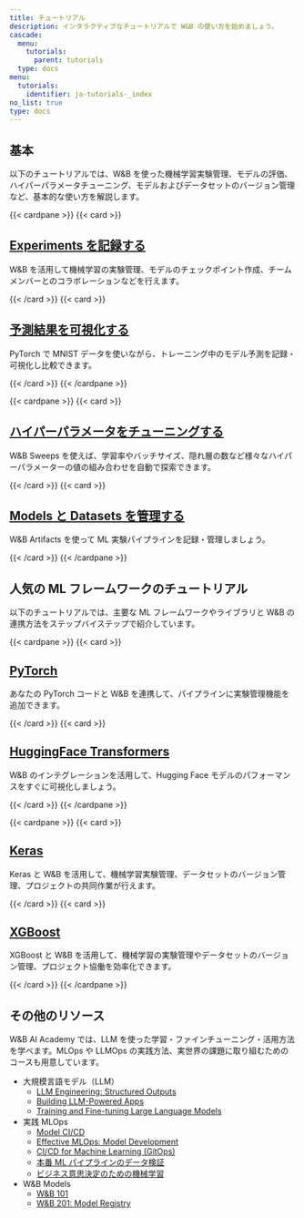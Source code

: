 ```yaml
---
title: チュートリアル
description: インタラクティブなチュートリアルで W&B の使い方を始めましょう。
cascade:
  menu:
    tutorials:
      parent: tutorials
  type: docs
menu:
  tutorials:
    identifier: ja-tutorials-_index
no_list: true
type: docs
---
```


## 基本

以下のチュートリアルでは、W&B を使った機械学習実験管理、モデルの評価、ハイパーパラメータチューニング、モデルおよびデータセットのバージョン管理など、基本的な使い方を解説します。

{{< cardpane >}}
  {{< card >}}
    <a href="/tutorials/experiments/">
      <h2 className="card-title">Experiments を記録する</h2>
    </a>
    <p className="card-content">W&B を活用して機械学習の実験管理、モデルのチェックポイント作成、チームメンバーとのコラボレーションなどを行えます。</p>
  {{< /card >}}
  {{< card >}}
    <a href="/tutorials/tables/">
      <h2 className="card-title">予測結果を可視化する</h2>
    </a>
    <p className="card-content">PyTorch で MNIST データを使いながら、トレーニング中のモデル予測を記録・可視化し比較できます。</p>
  {{< /card >}}
{{< /cardpane >}}

{{< cardpane >}}
  {{< card >}}
    <a href="/tutorials/sweeps/">
      <h2 className="card-title">ハイパーパラメータをチューニングする</h2>
    </a>
    <p className="card-content">W&B Sweeps を使えば、学習率やバッチサイズ、隠れ層の数など様々なハイパーパラメーターの値の組み合わせを自動で探索できます。</p>
  {{< /card >}}
  {{< card >}}
    <a href="/tutorials/artifacts/">
      <h2 className="card-title">Models と Datasets を管理する</h2>
    </a>
    <p className="card-content">W&B Artifacts を使って ML 実験パイプラインを記録・管理しましょう。</p>
  {{< /card >}}
{{< /cardpane >}}


## 人気の ML フレームワークのチュートリアル

以下のチュートリアルでは、主要な ML フレームワークやライブラリと W&B の連携方法をステップバイステップで紹介しています。

{{< cardpane >}}
  {{< card >}}
    <a href="/tutorials/pytorch">
      <h2 className="card-title">PyTorch</h2>
    </a>
    <p className="card-content">あなたの PyTorch コードと W&B を連携して、パイプラインに実験管理機能を追加できます。</p>
  {{< /card >}}
  {{< card >}}
    <a href="/tutorials/huggingface">
      <h2 className="card-title">HuggingFace Transformers</h2>
    </a>
    <p className="card-content">W&B のインテグレーションを活用して、Hugging Face モデルのパフォーマンスをすぐに可視化しましょう。</p>
  {{< /card >}}
{{< /cardpane >}}

{{< cardpane >}}
  {{< card >}}
    <a href="/tutorials/tensorflow">
      <h2 className="card-title">Keras</h2>
    </a>
    <p className="card-content">Keras と W&B を活用して、機械学習実験管理、データセットのバージョン管理、プロジェクトの共同作業が行えます。</p>
  {{< /card >}}
  {{< card >}}
    <a href="/tutorials/xgboost_sweeps/">
      <h2 className="card-title">XGBoost</h2>
    </a>
    <p className="card-content">XGBoost と W&B を活用して、機械学習の実験管理やデータセットのバージョン管理、プロジェクト協働を効率化できます。</p>
  {{< /card >}}
{{< /cardpane >}}

## その他のリソース

W&B AI Academy では、LLM を使った学習・ファインチューニング・活用方法を学べます。MLOps や LLMOps の実践方法、実世界の課題に取り組むためのコースも用意しています。

- 大規模言語モデル（LLM）
    - [LLM Engineering: Structured Outputs](https://www.wandb.courses/courses/steering-language-models?utm_source=wandb_docs&utm_medium=code&utm_campaign=tutorials)
    - [Building LLM-Powered Apps](https://www.wandb.courses/courses/building-llm-powered-apps?utm_source=wandb_docs&utm_medium=code&utm_campaign=tutorials)
    - [Training and Fine-tuning Large Language Models](https://www.wandb.courses/courses/training-fine-tuning-LLMs?utm_source=wandb_docs&utm_medium=code&utm_campaign=tutorials)
- 実践 MLOps
    - [Model CI/CD](https://www.wandb.courses/courses/enterprise-model-management?utm_source=wandb_docs&utm_medium=code&utm_campaign=tutorials)
    - [Effective MLOps: Model Development](https://www.wandb.courses/courses/effective-mlops-model-development?utm_source=wandb_docs&utm_medium=code&utm_campaign=tutorials)
    - [CI/CD for Machine Learning (GitOps)](https://www.wandb.courses/courses/ci-cd-for-machine-learning?utm_source=wandb_docs&utm_medium=code&utm_campaign=tutorials)
    - [本番 ML パイプラインのデータ検証](https://www.wandb.courses/courses/data-validation-for-machine-learning?utm_source=wandb_docs&utm_medium=code&utm_campaign=tutorials)
    - [ビジネス意思決定のための機械学習](https://www.wandb.courses/courses/decision-optimization?utm_source=wandb_docs&utm_medium=code&utm_campaign=tutorials)
- W&B Models
    - [W&B 101](https://wandb.ai/site/courses/101/?utm_source=wandb_docs&utm_medium=code&utm_campaign=tutorials)
    - [W&B 201: Model Registry](https://www.wandb.courses/courses/201-model-registry?utm_source=wandb_docs&utm_medium=code&utm_campaign=tutorials)